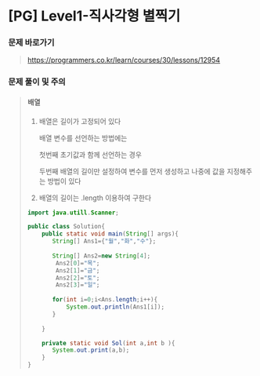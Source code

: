 # [PG] Level1-직사각형 별찍기

### 문제 바로가기

>  https://programmers.co.kr/learn/courses/30/lessons/12954

### 문제 풀이 및 주의

> #### 배열
>
>   1. 배열은 길이가 고정되어 있다
>
>      배열 변수를 선언하는 방법에는 
>
>      첫번째 초기값과 함께 선언하는 경우
>
>      두번째 배열의 길이만 설정하여 변수를 먼저 생성하고 나중에 값을 지정해주는 방법이 있다
>
>  	2.  배열의 길이는 .length 이용하여 구한다
>
> ```java
> import java.utill.Scanner;
> 
> public class Solution{
>     public static void main(String[] args){
>        String[] Ans1={"월","화","수"};
>         
>        String[] Ans2=new String[4];
>         Ans2[0]="목";
>         Ans2[1]="금";
>         Ans2[2]="토";
>         Ans2[3]="일";
>         
>        for(int i=0;i<Ans.length;i++){
>            System.out.println(Ans1[i]);
>        }
>         
>     }
> 
>     private static void Sol(int a,int b ){
>        System.out.print(a,b);
>     }
> }
> ```

